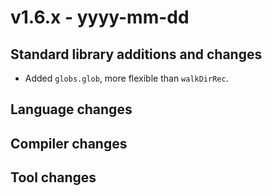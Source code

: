 # v1.6.x - yyyy-mm-dd



## Standard library additions and changes
- Added `globs.glob`, more flexible than `walkDirRec`.


## Language changes



## Compiler changes



## Tool changes

